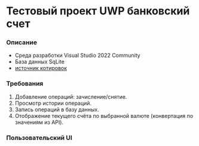 # Тестовый проект UWP банковский счет
### Описание
- Среда разработки Visual Studio 2022 Community
- База данных SqLite
- [источник котировок](https://www.cbr-xml-daily.ru/daily_json.js)

### Требования
1. Добавление операций: зачисление/снятие.
2. Просмотр истории операций.
3. Запись операций в базу данных.
4. Отображение текущего счёта по выбранной валюте (конвертация по значениям из API).

### Пользовательский UI
